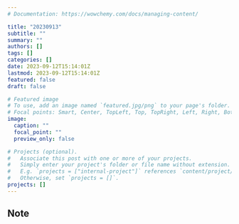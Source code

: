```yaml
---
# Documentation: https://wowchemy.com/docs/managing-content/

title: "20230913"
subtitle: ""
summary: ""
authors: []
tags: []
categories: []
date: 2023-09-12T15:14:01Z
lastmod: 2023-09-12T15:14:01Z
featured: false
draft: false

# Featured image
# To use, add an image named `featured.jpg/png` to your page's folder.
# Focal points: Smart, Center, TopLeft, Top, TopRight, Left, Right, BottomLeft, Bottom, BottomRight.
image:
  caption: ""
  focal_point: ""
  preview_only: false

# Projects (optional).
#   Associate this post with one or more of your projects.
#   Simply enter your project's folder or file name without extension.
#   E.g. `projects = ["internal-project"]` references `content/project/deep-learning/index.md`.
#   Otherwise, set `projects = []`.
projects: []
---
```


## Note

